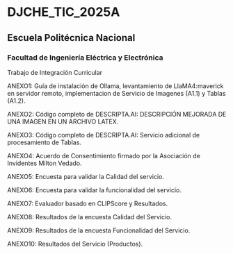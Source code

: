 # DJCHE_TIC_2025A

## Escuela Politécnica Nacional
### Facultad de Ingeniería Eléctrica y Electrónica

Trabajo de Integración Curricular 

ANEXO1: Guía de instalación de Ollama, levantamiento de LlaMA4:maverick en servidor remoto, implementacion de Servicio de Imagenes (A1.1) y Tablas (A1.2).

ANEXO2: Código completo de DESCRIPTA.AI: DESCRIPCIÓN MEJORADA DE UNA IMAGEN EN UN ARCHIVO LATEX.

ANEXO3: Código completo de DESCRIPTA.AI: Servicio adicional de procesamiento de Tablas.

ANEXO4: Acuerdo de Consentimiento firmado por la Asociación de Invidentes Milton Vedado.

ANEXO5: Encuesta para validar la Calidad del servicio.

ANEXO6: Encuesta para validar la funcionalidad del servicio.

ANEXO7: Evaluador basado en CLIPScore y Resultados.

ANEXO8: Resultados de la encuesta Calidad del Servicio.

ANEXO9: Resultados de la encuesta Funcionalidad del Servicio.

ANEXO10: Resultados del Servicio (Productos).


